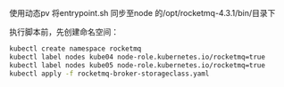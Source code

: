 使用动态pv
将entrypoint.sh 同步至node 的/opt/rocketmq-4.3.1/bin/目录下

执行脚本前，先创建命名空间：

```bash
kubectl create namespace rocketmq
kubectl label nodes kube04 node-role.kubernetes.io/rocketmq=true
kubectl label nodes kube05 node-role.kubernetes.io/rocketmq=true
kubectl apply -f rocketmq-broker-storageclass.yaml
```
